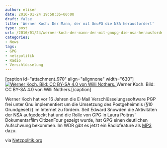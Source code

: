 ```yaml
---
author: eliser
date: 2016-01-24 19:58:35+00:00
draft: false
title: 'Werner Koch: Der Mann, der mit GnuPG die NSA herausfordert'
type: post
url: /2016/01/24/werner-koch-der-mann-der-mit-gnupg-die-nsa-herausfordert/
categories:
- News
tags:
- GPG
- netzpolitik
- Radio
- Verschlüsselung
---
```


[caption id="attachment_970" align="alignnone" width="630"][![Werner Koch. Bild: CC BY-SA 4.0 von Willi Nothers.](https://www.fablab-neckar-alb.org/wp-content/uploads/2016/01/Werner-Koch.jpg)
](https://www.fablab-neckar-alb.org/wp-content/uploads/2016/01/Werner-Koch.jpg) Werner Koch. Bild: CC BY-SA 4.0 von Willi Nothers.[/caption]

Werner Koch hat vor 16 Jahren die E-Mail Verschlüsselungssoftware PGP frei unter Gnu implementiert um die Umsetzung des Postgeheimnis (§10 Grundgesetz) im Internet zu fördern. Seit Edward Snowden die Aktivitäten der NSA aufgedeckt hat und die Rolle von GPG in Laura Poitras' Dokumentarfilm CitizenFour gezeigt wurde, hat GPG einen deutlichen Aufschwung bekommen. Im WDR gibt es jetzt ein Radiofeature als [MP3](http://podcast-ww.wdr.de/medstdp/fsk0/91/910864/wdr5neugiergenuegtdasfeature_2016-01-18_wernerkochdermanndermitgnupgdiensaherausfordertwdr5neugiergenuegtdasfeature18012016_wdr5.mp3) dazu.

via [Netzpolitik.org](https://netzpolitik.org/2016/die-person-hinter-gnupg-werner-koch/)

